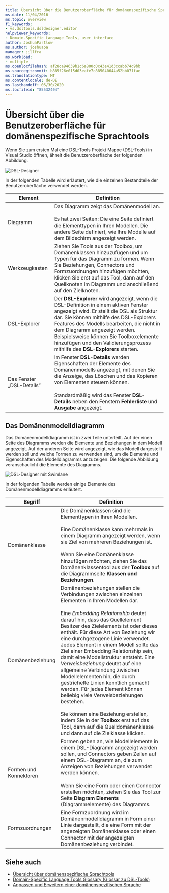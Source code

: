 ```yaml
---
title: Übersicht über die Benutzeroberfläche für domänenspezifische Sprachtools
ms.date: 11/04/2016
ms.topic: overview
f1_keywords:
- vs.dsltools.dsldesigner.editor
helpviewer_keywords:
- Domain-Specific Language Tools, user interface
author: JoshuaPartlow
ms.author: joshuapa
manager: jillfra
ms.workload:
- multiple
ms.openlocfilehash: af28ca94639b1c6a800c0c43e41d3ccabb74d9bb
ms.sourcegitcommit: b885f26e015d03eafe7c885040644a52bb071fae
ms.translationtype: MT
ms.contentlocale: de-DE
ms.lasthandoff: 06/30/2020
ms.locfileid: "85532404"
---
```

# <a name="overview-of-the-domain-specific-language-tools-user-interface"></a>Übersicht über die Benutzeroberfläche für domänenspezifische Sprachtools
Wenn Sie zum ersten Mal eine DSL-Tools Projekt Mappe (DSL-Tools) in Visual Studio öffnen, ähnelt die Benutzeroberfläche der folgenden Abbildung.

 ![DSL-Designer](../modeling/media/dsl_designer.png)

 In der folgenden Tabelle wird erläutert, wie die einzelnen Bestandteile der Benutzeroberfläche verwendet werden.

|**Element**|**Definition**|
|-|-|
|Diagramm|Das Diagramm zeigt das Domänenmodell an.<br /><br /> Es hat zwei Seiten: Die eine Seite definiert die Elementtypen in Ihren Modellen. Die andere Seite definiert, wie Ihre Modelle auf dem Bildschirm angezeigt werden.|
|Werkzeugkasten|Ziehen Sie Tools aus der Toolbox, um Domänenklassen hinzuzufügen und um Typen für das Diagramm zu formen. Wenn Sie Beziehungen, Connectors und Formzuordnungen hinzufügen möchten, klicken Sie erst auf das Tool, dann auf den Quellknoten im Diagramm und anschließend auf den Zielknoten.|
|DSL-Explorer|Der **DSL-Explorer** wird angezeigt, wenn die DSL-Definition in einem aktiven Fenster angezeigt wird. Er stellt die DSL als Struktur dar. Sie können mithilfe des DSL-Explorers Features des Modells bearbeiten, die nicht in dem Diagramm angezeigt werden. Beispielsweise können Sie Toolboxelemente hinzufügen und den Validierungsprozess mithilfe des **DSL-Explorers** starten.|
|Das Fenster „DSL-Details“|Im Fenster **DSL-Details** werden Eigenschaften der Elemente des Domänenmodells angezeigt, mit denen Sie die Anzeige, das Löschen und das Kopieren von Elementen steuern können.<br /><br /> Standardmäßig wird das Fenster **DSL-Details** neben den Fenstern **Fehlerliste** und **Ausgabe** angezeigt.|

## <a name="the-domain-model-diagram"></a>Das Domänenmodelldiagramm
 Das Domänenmodelldiagramm ist in zwei Teile unterteilt. Auf der einen Seite des Diagramms werden die Elemente und Beziehungen in dem Modell angezeigt. Auf der anderen Seite wird angezeigt, wie das Modell dargestellt werden soll und welche Formen zu verwenden sind, um die Elemente und Eigenschaften des Modelldiagramms anzuzeigen. Die folgende Abbildung veranschaulicht die Elemente des Diagramms.

 ![DSL-Designer mit Swimlane](../modeling/media/dsl_desinger.png)

 In der folgenden Tabelle werden einige Elemente des Domänenmodelldiagramms erläutert.

|**Begriff**|**Definition**|
|-|-|
|Domänenklasse|Die Domänenklassen sind die Elementtypen in Ihren Modellen.<br /><br /> Eine Domänenklasse kann mehrmals in einem Diagramm angezeigt werden, wenn sie Ziel von mehreren Beziehungen ist.<br /><br /> Wenn Sie eine Domänenklasse hinzufügen möchten, ziehen Sie das Domänenklassentool aus der **Toolbox** auf die Diagrammseite **Klassen und Beziehungen**.|
|Domänenbeziehung|Domänenbeziehungen stellen die Verbindungen zwischen einzelnen Elementen in Ihren Modellen dar.<br /><br /> Eine *Embedding Relationship* deutet darauf hin, dass das Quellelement Besitzer des Zielelements ist oder dieses enthält. Für diese Art von Beziehung wir eine durchgezogene Linie verwendet. Jedes Element in einem Modell sollte das Ziel einer Embedding Relationship sein, damit eine Modellstruktur entsteht. Eine *Verweisbeziehung* deutet auf eine allgemeine Verbindung zwischen Modellelementen hin, die durch gestrichelte Linien kenntlich gemacht werden. Für jedes Element können beliebig viele Verweisbeziehungen bestehen.<br /><br /> Sie können eine Beziehung erstellen, indem Sie in der **Toolbox** erst auf das Tool, dann auf die Quelldomänenklasse und dann auf die Zielklasse klicken.|
|Formen und Konnektoren|Formen geben an, wie Modellelemente in einem DSL-Diagramm angezeigt werden sollen, und Connectors geben Zeilen auf einem DSL-Diagramm an, die zum Anzeigen von Beziehungen verwendet werden können.<br /><br /> Wenn Sie eine Form oder einen Connector erstellen möchten, ziehen Sie das Tool zur Seite **Diagram Elements** (Diagrammelemente) des Diagramms.|
|Formzuordnungen|Eine Formzuordnung wird im Domänenmodelldiagramm in Form einer Linie dargestellt, die eine Form mit der angezeigten Domänenklasse oder einen Connector mit der angezeigten Domänenbeziehung verbindet.|

## <a name="see-also"></a>Siehe auch

- [Übersicht über domänenspezifische Sprachtools](../modeling/overview-of-domain-specific-language-tools.md)
- [Domain-Specific Language Tools Glossary (Glossar zu DSL-Tools)](https://msdn.microsoft.com/ca5e84cb-a315-465c-be24-76aa3df276aa)
- [Anpassen und Erweitern einer domänenspezifischen Sprache](../modeling/customizing-and-extending-a-domain-specific-language.md)
